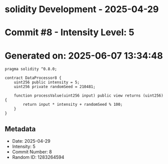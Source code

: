 ﻿# solidity Development - 2025-04-29
# Commit #8 - Intensity Level: 5
# Generated on: 2025-06-07 13:34:48
```solidity
pragma solidity ^0.8.0;

contract DataProcessor8 {
    uint256 public intensity = 5;
    uint256 private randomSeed = 210481;

    function processValue(uint256 input) public view returns (uint256) {
        return input * intensity + randomSeed % 100;
    }
}
```
## Metadata
- Date: 2025-04-29
- Intensity: 5
- Commit Number: 8
- Random ID: 1283264594
